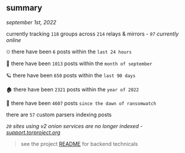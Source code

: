 
## summary
_september 1st, 2022_

currently tracking `118` groups across `214` relays & mirrors - _`97` currently online_

⏲ there have been `6` posts within the `last 24 hours`

🦈 there have been `1013` posts within the `month of september`

🪐 there have been `650` posts within the `last 90 days`

🏚 there have been `2321` posts within the `year of 2022`

🦕 there have been `4607` posts `since the dawn of ransomwatch`

there are `57` custom parsers indexing posts

_`20` sites using v2 onion services are no longer indexed - [support.torproject.org](https://support.torproject.org/onionservices/v2-deprecation/)_

> see the project [README](https://github.com/joshhighet/ransomwatch#ransomwatch--) for backend technicals
